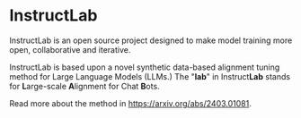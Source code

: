 # InstructLab

InstructLab is an open source project designed to make model training more open, collaborative and iterative.

InstructLab is based upon a novel synthetic data-based alignment tuning method for Large Language Models (LLMs.) The "**lab**" in Instruct**Lab** stands for **L**arge-scale **A**lignment for Chat **B**ots.

Read more about the method in <https://arxiv.org/abs/2403.01081>.
